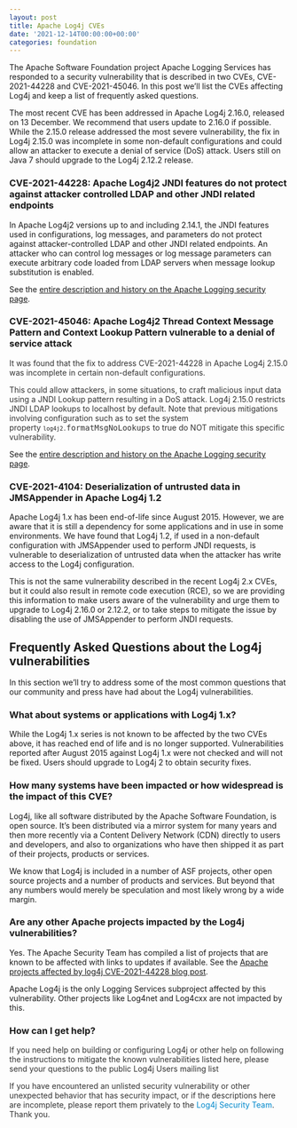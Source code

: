 ```yaml
---
layout: post
title: Apache Log4j CVEs
date: '2021-12-14T00:00:00+00:00'
categories: foundation
---
```

<p>The Apache Software Foundation project Apache Logging Services has responded to a security vulnerability that is described in two CVEs, CVE-2021-44228 and CVE-2021-45046. In this post we’ll list the CVEs affecting Log4j and keep a list of frequently asked questions.&nbsp;</p>
<p>The most recent CVE has been addressed in Apache Log4j 2.16.0, released on 13 December. We recommend that users update to 2.16.0 if possible. While the 2.15.0 release addressed the most severe vulnerability, the fix in Log4j 2.15.0 was incomplete in some non-default configurations and could allow an attacker to execute a denial of service (DoS) attack. Users still on Java 7 should upgrade to the Log4j 2.12.2 release.&nbsp;</p>
<h3>CVE-2021-44228: Apache Log4j2 JNDI features do not protect against attacker controlled LDAP and other JNDI related endpoints</h3>
<p>In Apache Log4j2 versions up to and including 2.14.1, the JNDI features used in configurations, log messages, and parameters do not protect against attacker-controlled LDAP and other JNDI related endpoints. An attacker who can control log messages or log message parameters can execute arbitrary code loaded from LDAP servers when message lookup substitution is enabled.</p>
<p>See the <a href="https://logging.apache.org/log4j/2.x/security.html#cve-2021-44228" target="_blank" rel="noopener">entire description and history on the Apache Logging security page</a>.</p>
<h3>CVE-2021-45046: Apache Log4j2 Thread Context Message Pattern and Context Lookup Pattern vulnerable to a denial of service attack</h3>
<p><span style="color: #333333;">It was found that the fix to address CVE-2021-44228 in Apache Log4j 2.15.0 was incomplete in certain non-default configurations.&nbsp;</span></p>
<p><span style="color: #333333;">This could allow attackers, in some situations, to craft malicious input data using a JNDI Lookup pattern resulting in a DoS attack. Log4j 2.15.0 restricts JNDI LDAP lookups to localhost by default. Note that previous mitigations involving configuration such as to set the system property&nbsp;</span><span style="color: rgb(34, 34, 34); font-family: monospace; font-size: small;">log4j2.</span><span style="font-family: monospace; color: rgb(51, 51, 51);">formatMsgNoLookups</span><span style="color: #333333;">&nbsp;to true do NOT mitigate this specific vulnerability.</span></p>
<p>See the <a href="https://logging.apache.org/log4j/2.x/security.html#cve-2021-45046" target="_blank" rel="noopener">entire description and history on the Apache Logging security page</a>.</p><h3>CVE-2021-4104: Deserialization of untrusted data in JMSAppender in Apache Log4j 1.2</h3><p>Apache Log4j 1.x has been end-of-life since August 2015. However, we are aware that it is still a dependency for some applications and in use in some environments. We have found that Log4j 1.2, if used in a non-default configuration with JMSAppender used to perform JNDI requests, is vulnerable to deserialization of untrusted data when the attacker has write access to the Log4j configuration.</p><p>This is not the same vulnerability described in the recent Log4j 2.x CVEs, but it could also result in remote code execution (RCE), so we are providing this information to make users aware of the vulnerability and urge them to upgrade to Log4j 2.16.0 or 2.12.2, or to take steps to mitigate the issue by disabling the use of JMSAppender to perform JNDI requests.</p>
<h2>Frequently Asked Questions about the Log4j vulnerabilities</h2>
<p>In this section we’ll try to address some of the most common questions that our community and press have had about the Log4j vulnerabilities.&nbsp;</p>
<h3>What about systems or applications with Log4j 1.x?</h3>
<p>While the Log4j 1.x series is not known to be affected by the two CVEs above, it has reached end of life and is no longer supported. Vulnerabilities reported after August 2015 against Log4j 1.x were not checked and will not be fixed. Users should upgrade to Log4j 2 to obtain security fixes.</p>
<h3>How many systems have been impacted or how widespread is the impact of this CVE?</h3>
<p>Log4j, like all software distributed by the Apache Software Foundation, is open source. It’s been distributed via a mirror system for many years and then more recently via a Content Delivery Network (CDN) directly to users and developers, and also to organizations who have then shipped it as part of their projects, products or services.&nbsp;</p>
<p>We know that Log4j is included in a number of ASF projects, other open source projects and a number of products and services. But beyond that any numbers would merely be speculation and most likely wrong by a wide margin.</p>
<h3>Are any other Apache projects impacted by the Log4j vulnerabilities?</h3>
<p>Yes. The Apache Security Team has compiled a list of projects that are known to be affected with links to updates if available. See the <a href="https://blogs.apache.org/security/entry/cve-2021-44228" target="_blank" rel="noopener">Apache projects affected by log4j CVE-2021-44228 blog post</a>.</p>
<p>Apache Log4j is the only Logging Services subproject affected by this vulnerability. Other projects like Log4net and Log4cxx are not impacted by this.</p>
<h3>How can I get help?</h3>
<p><span style="color: #333333;">If you need help on building or configuring Log4j or other help on following the instructions to mitigate the known vulnerabilities listed here, please send your questions to the public Log4j Users mailing list</span></p>
<p><span style="color: #333333;">If you have encountered an unlisted security vulnerability or other unexpected behavior that has security impact, or if the descriptions here are incomplete, please report them privately to the </span><span style="color: #0088cc;">Log4j Security Team</span><span style="color: #333333;">. Thank you.</span></p>
